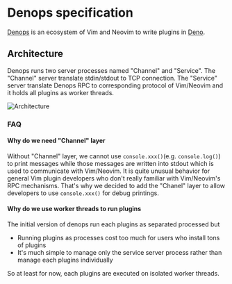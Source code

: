 # Denops specification

[Denops][] is an ecosystem of Vim and Neovim to write plugins in [Deno][].

[Denops]: https://github.com/vim-denops/denops.vim
[Deno]: https://deno.land/

[PlantUML]: https://plantuml.com/

## Architecture

Denops runs two server processes named "Channel" and "Service".
The "Channel" server translate stdin/stdout to TCP connection.
The "Service" server translate Denops RPC to corresponding protocol of Vim/Neovim and it holds all plugins as worker threads.

![Architecture](https://user-images.githubusercontent.com/546312/115285670-19c71100-a189-11eb-8070-9d5849f7359d.png)

### FAQ

#### Why do we need "Channel" layer

Without "Channel" layer, we cannot use `console.xxx()`(e.g. `console.log()`) to print messages while those messages are written into stdout which is used to communicate with Vim/Neovim.
It is quite unusual behavior for general Vim plugin developers who don't really familiar with Vim/Neovim's RPC mechanisms.
That's why we decided to add the "Chanel" layer to allow developers to use `console.xxx()` for debug printings.

#### Why do we use worker threads to run plugins

The initial version of denops run each plugins as separated processed but

- Running plugins as processes cost too much for users who install tons of plugins
- It's much simple to manage only the service server process rather than manage each plugins individually

So at least for now, each plugins are executed on isolated worker threads.

